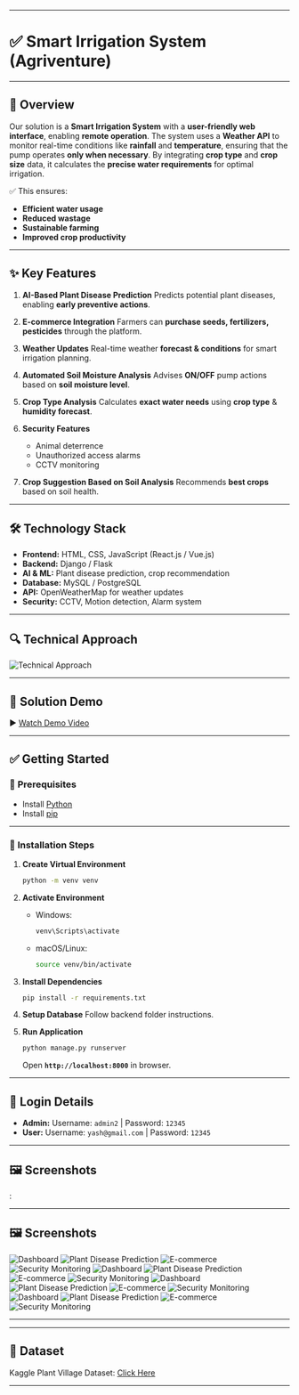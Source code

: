 
---

# ✅ Smart Irrigation System (Agriventure)


---

## 🌱 **Overview**

Our solution is a **Smart Irrigation System** with a **user-friendly web interface**, enabling **remote operation**.
The system uses a **Weather API** to monitor real-time conditions like **rainfall** and **temperature**, ensuring that the pump operates **only when necessary**.
By integrating **crop type** and **crop size** data, it calculates the **precise water requirements** for optimal irrigation.

✅ This ensures:

* **Efficient water usage**
* **Reduced wastage**
* **Sustainable farming**
* **Improved crop productivity**

---

## ✨ **Key Features**

1. **AI-Based Plant Disease Prediction**
   Predicts potential plant diseases, enabling **early preventive actions**.

2. **E-commerce Integration**
   Farmers can **purchase seeds, fertilizers, pesticides** through the platform.

3. **Weather Updates**
   Real-time weather **forecast & conditions** for smart irrigation planning.

4. **Automated Soil Moisture Analysis**
   Advises **ON/OFF** pump actions based on **soil moisture level**.

5. **Crop Type Analysis**
   Calculates **exact water needs** using **crop type** & **humidity forecast**.

6. **Security Features**

   * Animal deterrence
   * Unauthorized access alarms
   * CCTV monitoring

7. **Crop Suggestion Based on Soil Analysis**
   Recommends **best crops** based on soil health.

---

## 🛠 **Technology Stack**

* **Frontend:** HTML, CSS, JavaScript (React.js / Vue.js)
* **Backend:** Django / Flask
* **AI & ML:** Plant disease prediction, crop recommendation
* **Database:** MySQL / PostgreSQL
* **API:** OpenWeatherMap for weather updates
* **Security:** CCTV, Motion detection, Alarm system

---

## 🔍 **Technical Approach**

![Technical Approach](https://github.com/user-attachments/assets/eae2f1db-cfb0-4471-ac8e-7699d7e2d844)

---

## 🎥 **Solution Demo**

▶ [Watch Demo Video](https://drive.google.com/file/d/1b5olEgKwLdLihWeVnfrQgtZYsAk_N0Lm/view?usp=sharing)

---

## ✅ **Getting Started**

### 📌 **Prerequisites**

* Install [Python](https://www.python.org/downloads/)
* Install [pip](https://pip.pypa.io/en/stable/)

---

### 🔽 **Installation Steps**

1. **Create Virtual Environment**

   ```bash
   python -m venv venv
   ```

2. **Activate Environment**

   * Windows:

     ```bash
     venv\Scripts\activate
     ```
   * macOS/Linux:

     ```bash
     source venv/bin/activate
     ```

3. **Install Dependencies**

   ```bash
   pip install -r requirements.txt
   ```

4. **Setup Database**
   Follow backend folder instructions.

5. **Run Application**

   ```bash
   python manage.py runserver
   ```

   Open **`http://localhost:8000`** in browser.

---

## 🔐 **Login Details**

* **Admin:**
  Username: `admin2` | Password: `12345`
* **User:**
  Username: `yash@gmail.com` | Password: `12345`

---

## 🖼 **Screenshots**

:

---

## 🖼 **Screenshots**

![Dashboard](screenshot/1.jpg)
![Plant Disease Prediction](screenshot/2.jpg)
![E-commerce](screenshot/3.jpg)
![Security Monitoring](screenshot/4.jpg)
![Dashboard](screenshot/5.jpg)
![Plant Disease Prediction](screenshot/6.jpg)
![E-commerce](screenshot/7.jpg)
![Security Monitoring](screenshot/img4.jpg)
![Dashboard](screenshot/8.jpg)
![Plant Disease Prediction](screenshot/9.jpg)
![E-commerce](screenshot/10.jpg)
![Security Monitoring](screenshot/11.jpg)
![Dashboard](screenshot/12.jpg)
![Plant Disease Prediction](screenshot/13.jpg)
![E-commerce](screenshot/14.jpg)
![Security Monitoring](screenshot/15.jpg)

---


---

## 📂 **Dataset**

Kaggle Plant Village Dataset:
[Click Here](https://www.kaggle.com/datasets/abdallahalidev/plantvillage-dataset)

---
